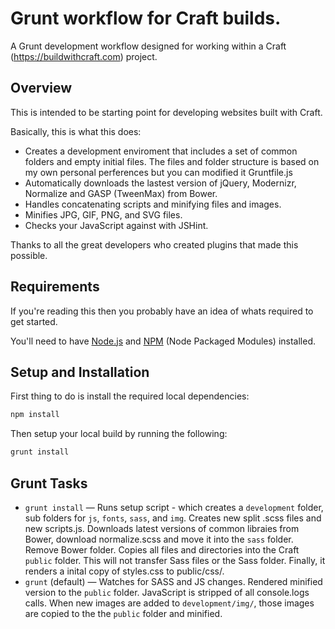 Grunt workflow for Craft builds.
================================
A Grunt development workflow designed for working within a Craft (https://buildwithcraft.com) project.

Overview
--------
This is intended to be starting point for developing websites built with Craft.

Basically, this is what this does:

* Creates a development enviroment that includes a set of common folders and empty initial files. The files and folder structure is based on my own personal perferences but you can modified it Gruntfile.js
* Automatically downloads the lastest version of jQuery, Modernizr, Normalize and GASP (TweenMax) from Bower.
* Handles concatenating scripts and minifying files and images.
* Minifies JPG, GIF, PNG, and SVG files.
* Checks your JavaScript against with JSHint.

Thanks to all the great developers who created plugins that made this possible.

Requirements
------------
If you're reading this then you probably have an idea of whats required to get started.

You'll need to have [Node.js](http://nodejs.org) and [NPM](https://www.npmjs.org) (Node Packaged Modules) installed.

Setup and Installation
----------------------
First thing to do is install the required local dependencies:

```bash
npm install
```

Then setup your local build by running the following:
```bash
grunt install
```

Grunt Tasks
-----------
* `grunt install` — Runs setup script - which creates a `development` folder, sub folders for `js`, `fonts`, `sass`, and `img`. Creates new split .scss files and new scripts.js. Downloads latest versions of common libraies from Bower, download normalize.scss and move it into the `sass` folder. Remove Bower folder. Copies all files and directories into the Craft `public` folder. This will not transfer Sass files or the Sass folder. Finally, it renders a inital copy of styles.css to public/css/.
* `grunt` (default) — Watches for SASS and JS changes. Rendered minified version to the `public` folder. JavaScript is stripped of all console.logs calls. When new images are added to `development/img/`, those images are copied to the the `public` folder and minified.
